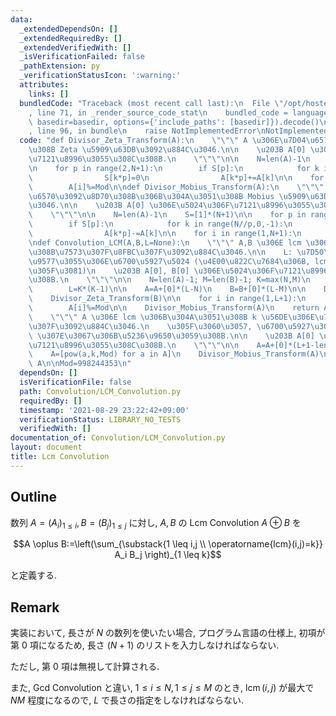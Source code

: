 ```yaml
---
data:
  _extendedDependsOn: []
  _extendedRequiredBy: []
  _extendedVerifiedWith: []
  _isVerificationFailed: false
  _pathExtension: py
  _verificationStatusIcon: ':warning:'
  attributes:
    links: []
  bundledCode: "Traceback (most recent call last):\n  File \"/opt/hostedtoolcache/Python/3.10.7/x64/lib/python3.10/site-packages/onlinejudge_verify/documentation/build.py\"\
    , line 71, in _render_source_code_stat\n    bundled_code = language.bundle(stat.path,\
    \ basedir=basedir, options={'include_paths': [basedir]}).decode()\n  File \"/opt/hostedtoolcache/Python/3.10.7/x64/lib/python3.10/site-packages/onlinejudge_verify/languages/python.py\"\
    , line 96, in bundle\n    raise NotImplementedError\nNotImplementedError\n"
  code: "def Divisor_Zeta_Transform(A):\n    \"\"\" A \u306E\u7D04\u6570\u3092\u8D70\
    \u308B Zeta \u5909\u63DB\u3092\u884C\u3046.\n\n    \u203B A[0] \u306E\u5024\u306F\
    \u7121\u8996\u3055\u308C\u308B.\n    \"\"\"\n\n    N=len(A)-1\n    S=[1]*(N+1)\n\
    \n    for p in range(2,N+1):\n        if S[p]:\n            for k in range(1,N//p+1):\n\
    \                S[k*p]=0\n                A[k*p]+=A[k]\n\n    for i in range(1,N+1):\n\
    \        A[i]%=Mod\n\ndef Divisor_Mobius_Transform(A):\n    \"\"\" A \u306E\u7D04\
    \u6570\u3092\u8D70\u308B\u306B\u304A\u3051\u308B Mobius \u5909\u63DB\u3092\u884C\
    \u3046.\n\n    \u203B A[0] \u306E\u5024\u306F\u7121\u8996\u3055\u308C\u308B.\n\
    \    \"\"\"\n\n    N=len(A)-1\n    S=[1]*(N+1)\n\n    for p in range(2,N+1):\n\
    \        if S[p]:\n            for k in range(N//p,0,-1):\n                S[k*p]=0\n\
    \                A[k*p]-=A[k]\n\n    for i in range(1,N+1):\n        A[i]%=Mod\n\
    \ndef Convolution_LCM(A,B,L=None):\n    \"\"\" A,B \u306E lcm \u306B\u304A\u3051\
    \u308B\u7573\u307F\u8FBC\u307F\u3092\u884C\u3046.\n\n    L: \u7D50\u679C\u306E\
    \u9577\u3055\u306E\u6700\u5927\u5024 (\u4E00\u822C\u7684\u306B, lcm(n,m)<=nm \u306A\
    \u305F\u3081)\n    \u203B A[0], B[0] \u306E\u5024\u306F\u7121\u8996\u3055\u308C\
    \u308B.\n    \"\"\"\n\n    N=len(A)-1; M=len(B)-1; K=max(N,M)\n    if L==None:\n\
    \        L=K*(K-1)\n\n    A=A+[0]*(L-N)\n    B=B+[0]*(L-M)\n\n    Divisor_Zeta_Transform(A)\n\
    \    Divisor_Zeta_Transform(B)\n\n    for i in range(1,L+1):\n        A[i]*=B[i]\n\
    \        A[i]%=Mod\n\n    Divisor_Mobius_Transform(A)\n    return A\n\ndef Convolution_Power_LCM(A,k,L):\n\
    \    \"\"\" A \u306E lcm \u306B\u304A\u3051\u308B k \u56DE\u306E\u7573\u307F\u8FBC\
    \u307F\u3092\u884C\u3046.\n    \u305F\u3060\u3057, \u6700\u5927\u3067\u3082 L\
    \ \u307E\u3067\u306B\u5236\u9650\u3059\u308B.\n\n    \u203B A[0] \u306E\u5024\u306F\
    \u7121\u8996\u3055\u308C\u308B.\n    \"\"\"\n\n    A=A+[0]*(L+1-len(A))\n    Divisor_Zeta_Transform(A)\n\
    \    A=[pow(a,k,Mod) for a in A]\n    Divisor_Mobius_Transform(A)\n    return\
    \ A\n\nMod=998244353\n"
  dependsOn: []
  isVerificationFile: false
  path: Convolution/LCM_Convolution.py
  requiredBy: []
  timestamp: '2021-08-29 23:22:42+09:00'
  verificationStatus: LIBRARY_NO_TESTS
  verifiedWith: []
documentation_of: Convolution/LCM_Convolution.py
layout: document
title: Lcm Convolution
---
```


## Outline

数列 $A=(A_i)_{1 \leq i}, B=(B_j)_{1 \leq j}$ に対し, $A,B$ の Lcm Convolution $A \oplus B$ を

$$A \oplus B:=\left(\sum_{\substack{1 \leq i,j \\ \operatorname{lcm}(i,j)=k}} A_i B_j \right)_{1 \leq k}$$

と定義する.

## Remark

実装において, 長さが $N$ の数列を使いたい場合, プログラム言語の仕様上, 初項が第 $0$ 項になるため, 長さ $(N+1)$ のリストを入力しなければならない.

ただし, 第 $0$ 項は無視して計算される.

また, Gcd Convolution と違い, $1 \leq i \leq N, 1 \leq j \leq M$ のとき, $\operatorname{lcm}(i,j)$ が最大で $NM$ 程度になるので, $L$ で長さの指定をしなければならない.
